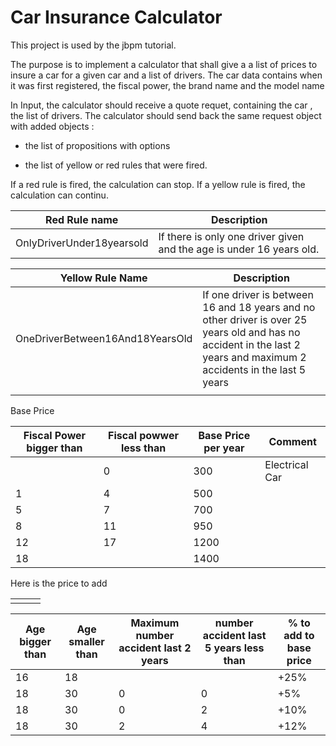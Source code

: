 # Car Insurance Calculator

This project is used by the jbpm tutorial.

The purpose is to implement a calculator that shall give a a list of prices to insure a car for a given car and a list of drivers.
The car data contains when it was first registered, the fiscal power, the brand name and the model name

In Input, the calculator should receive a quote requet, containing the car , the list of drivers. The calculator should send back the same request object with added objects :

* the list of propositions with options

* the list of yellow or red rules that were fired.


If a red rule is fired, the calculation can stop. If a yellow rule is fired, the calculation can continu.

| Red Rule name | Description |
| --- | --- |
| OnlyDriverUnder18yearsold | If there is only one driver given and the age is under 16 years old. |

| Yellow Rule Name | Description |
| --- | --- |
| OneDriverBetween16And18YearsOld | If one driver is between 16 and 18 years and no other driver is  over 25 years old and has no accident in the last 2 years and maximum 2 accidents in the last 5 years |
|  |  |

Base Price

| Fiscal Power bigger than | Fiscal powwer less than | Base Price per year | Comment |
| --- | --- | --- | --- |
|  | 0 | 300 | Electrical Car |
| 1 | 4 | 500 |  |
| 5 | 7 | 700 |  |
| 8 | 11 | 950 |  |
| 12 | 17 | 1200 |  |
| 18 |  | 1400 |  |

Here is the price to add

|  |  | |
| --- | --- | --- |
|  |  | |



| Age bigger than | Age smaller than | Maximum number accident last 2 years  | number accident last 5 years less than | % to add to base price |
| --- | --- | --- | --- | --- |
|   16  | 18  |  | | +25% |
| 18 | 30 | 0| 0| +5% |
| 18 | 30 | 0| 2 | +10% |
| 18 | 30 | 2| 4| +12%  |


